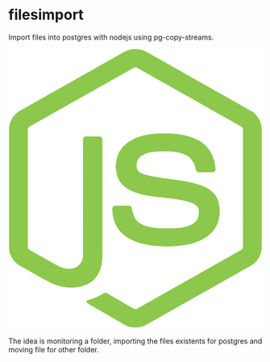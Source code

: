 # filesimport
 Import files into postgres with nodejs using pg-copy-streams.
 
 ![](https://raw.githubusercontent.com/silvajunior/filesimport/main/nodejs.svg)
 
 The idea is monitoring a folder, importing the files existents for postgres and moving file for other folder.
